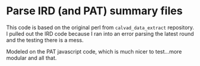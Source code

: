 # Parse IRD (and PAT) summary files

This code is based on the original perl from `calvad_data_extract`
repository.  I pulled out the IRD code because I ran into an error
parsing the latest round and the testing there is a mess.

Modeled on the PAT javascript code, which is much nicer to test...more
modular and all that.
